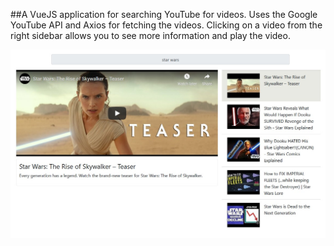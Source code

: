 ##A VueJS application for searching YouTube for videos. Uses the Google YouTube API and Axios for fetching the videos. Clicking on a video from the right sidebar allows you to see more information and play the video.

![alt text](screenshots/YouTubeVideoApp.jpg "YouTube Video APP")